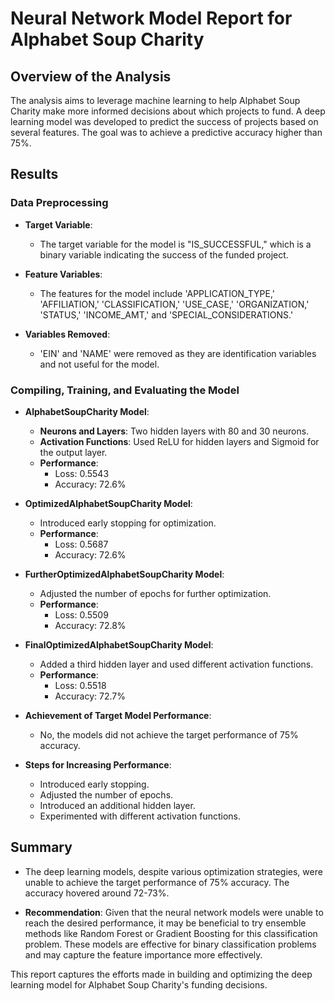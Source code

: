 # Neural Network Model Report for Alphabet Soup Charity

## Overview of the Analysis

The analysis aims to leverage machine learning to help Alphabet Soup Charity make more informed decisions about which projects to fund. A deep learning model was developed to predict the success of projects based on several features. The goal was to achieve a predictive accuracy higher than 75%.

## Results

### Data Preprocessing

- **Target Variable**: 
  - The target variable for the model is "IS_SUCCESSFUL," which is a binary variable indicating the success of the funded project.
  
- **Feature Variables**: 
  - The features for the model include 'APPLICATION_TYPE,' 'AFFILIATION,' 'CLASSIFICATION,' 'USE_CASE,' 'ORGANIZATION,' 'STATUS,' 'INCOME_AMT,' and 'SPECIAL_CONSIDERATIONS.'
  
- **Variables Removed**: 
  - 'EIN' and 'NAME' were removed as they are identification variables and not useful for the model.

### Compiling, Training, and Evaluating the Model

- **AlphabetSoupCharity Model**: 
  - **Neurons and Layers**: Two hidden layers with 80 and 30 neurons. 
  - **Activation Functions**: Used ReLU for hidden layers and Sigmoid for the output layer.
  - **Performance**: 
    - Loss: 0.5543
    - Accuracy: 72.6%

- **OptimizedAlphabetSoupCharity Model**: 
  - Introduced early stopping for optimization.
  - **Performance**: 
    - Loss: 0.5687
    - Accuracy: 72.6%

- **FurtherOptimizedAlphabetSoupCharity Model**: 
  - Adjusted the number of epochs for further optimization.
  - **Performance**: 
    - Loss: 0.5509
    - Accuracy: 72.8%

- **FinalOptimizedAlphabetSoupCharity Model**: 
  - Added a third hidden layer and used different activation functions.
  - **Performance**: 
    - Loss: 0.5518
    - Accuracy: 72.7%

- **Achievement of Target Model Performance**: 
  - No, the models did not achieve the target performance of 75% accuracy.
  
- **Steps for Increasing Performance**: 
  - Introduced early stopping.
  - Adjusted the number of epochs.
  - Introduced an additional hidden layer.
  - Experimented with different activation functions.

## Summary

- The deep learning models, despite various optimization strategies, were unable to achieve the target performance of 75% accuracy. The accuracy hovered around 72-73%.
  
- **Recommendation**: Given that the neural network models were unable to reach the desired performance, it may be beneficial to try ensemble methods like Random Forest or Gradient Boosting for this classification problem. These models are effective for binary classification problems and may capture the feature importance more effectively.

This report captures the efforts made in building and optimizing the deep learning model for Alphabet Soup Charity's funding decisions.